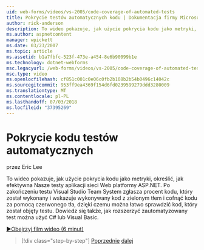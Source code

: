 ```yaml
---
uid: web-forms/videos/vs-2005/code-coverage-of-automated-tests
title: Pokrycie testów automatycznych kodu | Dokumentacja firmy Microsoft
author: rick-anderson
description: To wideo pokazuje, jak użycie pokrycia kodu jako metryki, określić, jak efektywna Nasze testy aplikacji sieci Web platformy ASP.NET. Po zakończeniu testu ma com...
ms.author: aspnetcontent
manager: wpickett
ms.date: 03/23/2007
ms.topic: article
ms.assetid: b1a7fbfc-523f-473e-a454-8e6b90099b1e
ms.technology: dotnet-webforms
msc.legacyurl: /web-forms/videos/vs-2005/code-coverage-of-automated-tests
msc.type: video
ms.openlocfilehash: cf851c001c0e06c0fb2b108b2b54b0496c14042c
ms.sourcegitcommit: 953ff9ea4369f154d6fd0239599279ddd3280009
ms.translationtype: MT
ms.contentlocale: pl-PL
ms.lasthandoff: 07/03/2018
ms.locfileid: "37395269"
---
```

<a name="code-coverage-of-automated-tests"></a>Pokrycie kodu testów automatycznych
====================
przez Eric Lee

To wideo pokazuje, jak użycie pokrycia kodu jako metryki, określić, jak efektywna Nasze testy aplikacji sieci Web platformy ASP.NET. Po zakończeniu testu Visual Studio Team System zgłasza procent kodu, który został wykonany i wskazuje wykonywany kod z zielonym tłem i cofnąć kodu za pomocą czerwonego tła, dzięki czemu można łatwo sprawdzić kod, który został objęty testu. Dowiedz się także, jak rozszerzyć zautomatyzowany test można użyć C# lub Visual Basic.

[&#9654;Obejrzyj film wideo (6 minut)](https://channel9.msdn.com/Blogs/ASP-NET-Site-Videos/code-coverage-of-automated-tests)

> [!div class="step-by-step"]
> [Poprzednie](measuring-the-business-value-of-ajax.md)
> [dalej](custom-extraction-rules-and-coded-web-tests.md)
